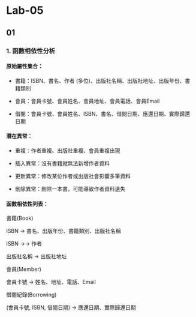 # Lab-05
## 01  
### 1. 函數相依性分析   
#### 原始屬性集合：

- 書籍：ISBN、書名、作者 (多位)、出版社名稱、出版社地址、出版年份、書籍類別

- 會員：會員卡號、會員姓名、會員地址、會員電話、會員Email

- 借閱：會員卡號、會員姓名、ISBN、書名、借閱日期、應還日期、實際歸還日期

#### 潛在異常：

- 重複：作者重複、出版社重複、會員重複出現

- 插入異常：沒有書籍就無法新增作者資料

- 更新異常：修改某位作者或出版社會影響多筆資料

- 刪除異常：刪除一本書，可能導致作者資料遺失

#### 函數相依性列表：

書籍(Book)

ISBN → 書名、出版年份、書籍類別、出版社名稱

ISBN →→ 作者

出版社名稱 → 出版社地址

會員(Member)

會員卡號 → 姓名、地址、電話、Email

借閱紀錄(Borrowing)

(會員卡號, ISBN, 借閱日期) → 應還日期、實際歸還日期
